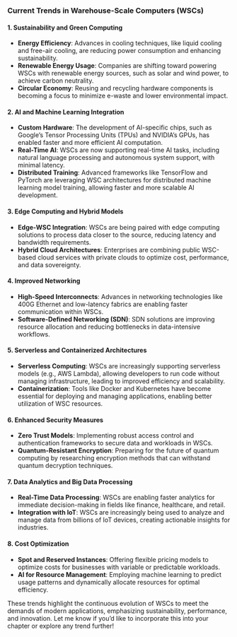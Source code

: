 ### Current Trends in Warehouse-Scale Computers (WSCs)

#### 1. **Sustainability and Green Computing**
- **Energy Efficiency**: Advances in cooling techniques, like liquid cooling and free-air cooling, are reducing power consumption and enhancing sustainability.
- **Renewable Energy Usage**: Companies are shifting toward powering WSCs with renewable energy sources, such as solar and wind power, to achieve carbon neutrality.
- **Circular Economy**: Reusing and recycling hardware components is becoming a focus to minimize e-waste and lower environmental impact.

#### 2. **AI and Machine Learning Integration**
- **Custom Hardware**: The development of AI-specific chips, such as Google’s Tensor Processing Units (TPUs) and NVIDIA’s GPUs, has enabled faster and more efficient AI computation.
- **Real-Time AI**: WSCs are now supporting real-time AI tasks, including natural language processing and autonomous system support, with minimal latency.
- **Distributed Training**: Advanced frameworks like TensorFlow and PyTorch are leveraging WSC architectures for distributed machine learning model training, allowing faster and more scalable AI development.

#### 3. **Edge Computing and Hybrid Models**
- **Edge-WSC Integration**: WSCs are being paired with edge computing solutions to process data closer to the source, reducing latency and bandwidth requirements.
- **Hybrid Cloud Architectures**: Enterprises are combining public WSC-based cloud services with private clouds to optimize cost, performance, and data sovereignty.

#### 4. **Improved Networking**
- **High-Speed Interconnects**: Advances in networking technologies like 400G Ethernet and low-latency fabrics are enabling faster communication within WSCs.
- **Software-Defined Networking (SDN)**: SDN solutions are improving resource allocation and reducing bottlenecks in data-intensive workflows.

#### 5. **Serverless and Containerized Architectures**
- **Serverless Computing**: WSCs are increasingly supporting serverless models (e.g., AWS Lambda), allowing developers to run code without managing infrastructure, leading to improved efficiency and scalability.
- **Containerization**: Tools like Docker and Kubernetes have become essential for deploying and managing applications, enabling better utilization of WSC resources.

#### 6. **Enhanced Security Measures**
- **Zero Trust Models**: Implementing robust access control and authentication frameworks to secure data and workloads in WSCs.
- **Quantum-Resistant Encryption**: Preparing for the future of quantum computing by researching encryption methods that can withstand quantum decryption techniques.

#### 7. **Data Analytics and Big Data Processing**
- **Real-Time Data Processing**: WSCs are enabling faster analytics for immediate decision-making in fields like finance, healthcare, and retail.
- **Integration with IoT**: WSCs are increasingly being used to analyze and manage data from billions of IoT devices, creating actionable insights for industries.

#### 8. **Cost Optimization**
- **Spot and Reserved Instances**: Offering flexible pricing models to optimize costs for businesses with variable or predictable workloads.
- **AI for Resource Management**: Employing machine learning to predict usage patterns and dynamically allocate resources for optimal efficiency.

These trends highlight the continuous evolution of WSCs to meet the demands of modern applications, emphasizing sustainability, performance, and innovation. Let me know if you’d like to incorporate this into your chapter or explore any trend further!
